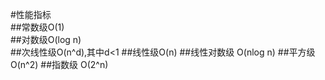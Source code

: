 #性能指标<br>
##常数级O(1)<br>
##对数级O(log n) <br>
##次线性级O(n^d),其中d<1
##线性级O(n)
##线性对数级 O(nlog n)
##平方级 O(n^2)
##指数级 O(2^n)